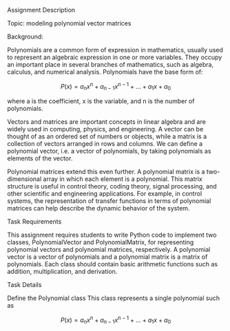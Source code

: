 Assignment Description

Topic: modeling polynomial vector matrices

Background:

Polynomials are a common form of expression in mathematics, usually used to represent an algebraic expression in one or more variables. They occupy an important place in several branches of mathematics, such as algebra, calculus, and numerical analysis. Polynomials have the base form of:

$$
P(x) = a_n x^n + a_{n-1} x^{n-1} + \dots + a_1 x + a_0
$$

where a is the coefficient, x is the variable, and n is the number of polynomials.

Vectors and matrices are important concepts in linear algebra and are widely used in computing, physics, and engineering. A vector can be thought of as an ordered set of numbers or objects, while a matrix is a collection of vectors arranged in rows and columns. We can define a polynomial vector, i.e. a vector of polynomials, by taking polynomials as elements of the vector.

Polynomial matrices extend this even further. A polynomial matrix is a two-dimensional array in which each element is a polynomial. This matrix structure is useful in control theory, coding theory, signal processing, and other scientific and engineering applications. For example, in control systems, the representation of transfer functions in terms of polynomial matrices can help describe the dynamic behavior of the system.

Task Requirements

This assignment requires students to write Python code to implement two classes, PolynomialVector and PolynomialMatrix, for representing polynomial vectors and polynomial matrices, respectively. A polynomial vector is a vector of polynomials and a polynomial matrix is a matrix of polynomials. Each class should contain basic arithmetic functions such as addition, multiplication, and derivation.

Task Details

Define the Polynomial class
This class represents a single polynomial such as

$$ P(x) = a_n x^n + a_{n-1} x^{n-1} + \dots + a_1 x + a_0 $$

